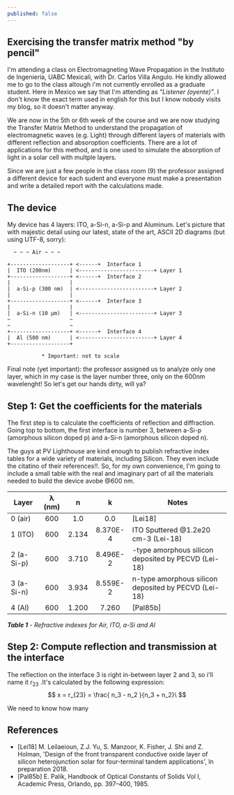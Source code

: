 ```yaml
---
published: false
---
```

## Exercising the transfer matrix method "by pencil"

I'm attending a class on Electromagneting Wave Propagation in the Instituto de Ingeniería, UABC Mexicali, with Dr. Carlos Villa Angulo. He kindly allowed me to go to the class altough i'm not currently enrolled as a graduate student. Here in Mexico we say that I'm attending as _"Listener (oyente)"_. I don't know the exact term used in english for this but I know nobody visits my blog, so it doesn't matter anyway.

We are now in the 5th or 6th week of the course and we are now studying the Transfer Matrix Method to understand the propagation of electromagnetic waves (e.g. Light) through different layers of materials with different reflection and absoroption coefficients. There are a lot of applications for this method, and is one used to simulate the absorption of light in a solar cell with multple layers.

Since we are just a few people in the class room (9) the professor assigned a different device for each sudent and everyone must make a presentation and write a detailed report with the calculations made.

## The device

My device has 4 layers: ITO, a-Si-n, a-Si-p and Aluminum. Let's picture that with majestic detail using our latest, state of the art, ASCII 2D diagrams (but using UTF-8, sorry):

```
  ~ ~ ~ Air ~ ~ ~

+-------------------+ <------+  Interface 1
|  ITO (200nm)      | <------------------------+ Layer 1
+-------------------+ <------+  Interface 2
|                   |
|  a-Si-p (300 nm)  | <------------------------+ Layer 2
|                   |
+-------------------+ <------+  Interface 3
|                   |
|  a-Si-n (10 µm)   | <------------------------+ Layer 3
~                   ~
~                   ~
+-------------------+ <------+  Interface 4
|  Al (500 nm)      | <------------------------+ Layer 4
+-------------------+

           * Important: not to scale
```

Final note (yet important): the professor assigned us to analyze only one layer, which in my case is the layer number three, only on the 600nm wavelenght! So let's get our hands dirty, will ya?

## Step 1: Get the coefficients for the materials

The first step is to calculate the coefficients of reflection and diffraction. Going top to bottom, the first interface is number 3, between a-Si-p (amorphous silicon doped p) and a-Si-n (amorphous silicon doped n).

The guys at PV Lighthouse are kind enough to publish refractive index tables for a wide variety of materials, including Silicon. They even include the citatino of their references!!. So, for my own convenience, I'm going to include a small table with the real and imaginary part of all the materials needed to build the device avobe @600 nm.


| Layer      | λ (nm) |   n   |     k    | Notes                                                |
|------------|:------:|:-----:|:--------:|------------------------------------------------------|
| 0 (air)    |   600  |  1.0  |    0.0   | [Lei18]                                              |
| 1 (ITO)    |   600  | 2.134 | 8.370E-4 | ITO Sputtered @1.2e20 cm-3 (Lei-18)                  |
| 2 (a-Si-p) |   600  | 3.710 | 8.496E-2 | -type amorphous silicon deposited by PECVD  (Lei-18) |
| 3 (a-Si-n) |   600  | 3.934 | 8.559E-2 | n-type amorphous silicon deposited by PECVD (Lei-18) |
| 4 (Al)     |   600  | 1.200 |   7.260  | [Pal85b]                                             |

_**Table 1** - Refractive indexes for Air, ITO, a-Si and Al_


## Step 2: Compute reflection and transmission at the interface

The reflection on the interface 3 is right in-between layer 2 and 3, so i'll name it $r_{23}$ .It's calculated by the following expression:
$$
x = r_{23} = \frac{ n_3 - n_2 }{n_3 + n_2}\
$$

We need to know how many

## References

- [Lei18] 	M. Leilaeioun, Z.J. Yu, S. Manzoor, K. Fisher, J. Shi and Z. Holman, 'Design of the front transparent conductive oxide layer of silicon heterojunction solar for four-terminal tandem applications', In preparation 2018. 
- [Pal85b] 	E. Palik, Handbook of Optical Constants of Solids Vol I, Academic Press, Orlando, pp. 397–400, 1985. 
